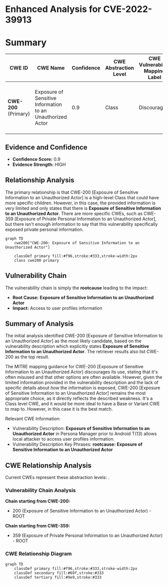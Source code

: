 # Enhanced Analysis for CVE-2022-39913

# Summary
| CWE ID  | CWE Name | Confidence | CWE Abstraction Level | CWE Vulnerability Mapping Label | CWE-Vulnerability Mapping Notes |
|-----------------|----------------------------------------------------------------|------------|-------------------------|------------------------------------|--------------------------------------------------|
| **CWE-200** (Primary) | Exposure of Sensitive Information to an Unauthorized Actor | 0.9 | Class | Discouraged | The **rootcause** is **Exposure of Sensitive Information to an Unauthorized Actor**. |

## Evidence and Confidence

*   **Confidence Score:** 0.9
*   **Evidence Strength:** HIGH

## Relationship Analysis
The primary relationship is that CWE-200 [Exposure of Sensitive Information to an Unauthorized Actor] is a high-level Class that could have more specific children. However, in this case, the provided information is very limited and only states that there is **Exposure of Sensitive Information to an Unauthorized Actor**. There are more specific CWEs, such as CWE-359 [Exposure of Private Personal Information to an Unauthorized Actor], but there isn't enough information to say that this vulnerability specifically exposed private personal information.

```mermaid
graph TD
    cwe200["CWE-200: Exposure of Sensitive Information to an Unauthorized Actor"]
    
    classDef primary fill:#f96,stroke:#333,stroke-width:2px
    class cwe200 primary
```

## Vulnerability Chain
The vulnerability chain is simply the **rootcause** leading to the impact:
  - **Root Cause:** **Exposure of Sensitive Information to an Unauthorized Actor**
  - **Impact:** Access to user profiles information

## Summary of Analysis
The initial analysis identified CWE-200 [Exposure of Sensitive Information to an Unauthorized Actor] as the most likely candidate, based on the vulnerability description which explicitly states **Exposure of Sensitive Information to an Unauthorized Actor**. The retriever results also list CWE-200 as the top result.

The MITRE mapping guidance for CWE-200 [Exposure of Sensitive Information to an Unauthorized Actor] discourages its use, stating that it's often misused and that other options are often available. However, given the limited information provided in the vulnerability description and the lack of specific details about *how* the information is exposed, CWE-200 [Exposure of Sensitive Information to an Unauthorized Actor] remains the most appropriate choice, as it directly reflects the described weakness. It's a Class level CWE, and it would be more ideal to have a Base or Variant CWE to map to. However, in this case it is the best match.

Relevant CWE Information:
- Vulnerability Description: **Exposure of Sensitive Information to an Unauthorized Actor** in Persona Manager prior to Android T(13) allows local attacker to access user profiles information.
- Vulnerability Description Key Phrases: **rootcause:** **Exposure of Sensitive Information to an Unauthorized Actor**


## CWE Relationship Analysis

Current CWEs represent these abstraction levels: .


### Vulnerability Chain Analysis

**Chain starting from CWE-200:**
- 200 (Exposure of Sensitive Information to an Unauthorized Actor) - ROOT


**Chain starting from CWE-359:**
- 359 (Exposure of Private Personal Information to an Unauthorized Actor) - ROOT



### CWE Relationship Diagram

```mermaid
graph TD
    classDef primary fill:#f96,stroke:#333,stroke-width:2px
    classDef secondary fill:#69f,stroke:#333
    classDef tertiary fill:#9e9,stroke:#333
```